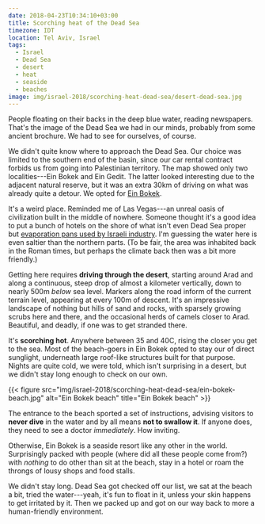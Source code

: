 ```yaml
---
date: 2018-04-23T10:34:10+03:00
title: Scorching heat of the Dead Sea
timezone: IDT
location: Tel Aviv, Israel
tags:
  - Israel
  - Dead Sea
  - desert
  - heat
  - seaside
  - beaches
image: img/israel-2018/scorching-heat-dead-sea/desert-dead-sea.jpg
---
```


People floating on their backs in the deep blue water, reading newspapers. That's the image of the Dead Sea we had in our minds, probably from some ancient brochure. We had to see for ourselves, of course.

<!--more-->

We didn't quite know where to approach the Dead Sea. Our choice was limited to the southern end of the basin, since our car rental contract forbids us from going into Palestinian territory. The map showed only two localities---Ein Bokek and Ein Gedit. The latter looked interesting due to the adjacent natural reserve, but it was an extra 30km of driving on what was already quite a detour. We opted for [Ein Bokek](https://en.wikipedia.org/wiki/Ein_Bokek).

It's a weird place. Reminded me of Las Vegas---an unreal oasis of civilization built in the middle of nowhere. Someone thought it's a good idea to put a bunch of hotels on the shore of what isn't even Dead Sea proper but [evaporation pans used by Israeli industry](https://en.wikipedia.org/wiki/Dead_Sea_Works). I'm guessing the water here is even saltier than the northern parts. (To be fair, the area was inhabited back in the Roman times, but perhaps the climate back then was a bit more friendly.)

Getting here requires **driving through the desert**, starting around Arad and along a continuous, steep drop of almost a kilometer vertically, down to nearly 500m *below* sea level. Markers along the road inform of the current terrain level, appearing at every 100m of descent. It's an impressive landscape of nothing but hills of sand and rocks, with sparsely growing scrubs here and there, and the occasional herds of camels closer to Arad. Beautiful, and deadly, if one was to get stranded there.

It's **scorching hot**. Anywhere between 35 and 40C, rising the closer you get to the sea. Most of the beach-goers in Ein Bokek opted to stay our of direct sunglight, underneath large roof-like structures built for that purpose. Nights are quite cold, we were told, which isn't surprising in a desert, but we didn't stay long enough to check on our own.

{{< figure src="img/israel-2018/scorching-heat-dead-sea/ein-bokek-beach.jpg" alt="Ein Bokek beach" title="Ein Bokek beach" >}}

The entrance to the beach sported a set of instructions, advising visitors to **never dive** in the water and by all means **not to swallow it**. If anyone does, they need to see a doctor *immediately*. How inviting.

Otherwise, Ein Bokek is a seaside resort like any other in the world. Surprisingly packed with people (where did all these people come from?) with *nothing* to do other than sit at the beach, stay in a hotel or roam the throngs of lousy shops and food stalls.

We didn't stay long. Dead Sea got checked off our list, we sat at the beach a bit, tried the water---yeah, it's fun to float in it, unless your skin happens to get irritated by it. Then we packed up and got on our way back to more a human-friendly environment.
